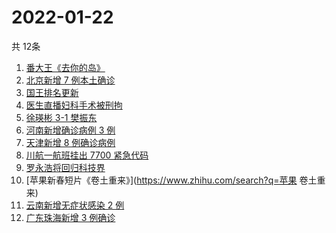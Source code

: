 # 2022-01-22
  共 12条

  <!-- BEGIN -->
  <!-- 最后更新时间:Sat Jan 22 2022 20:10:36 GMT+0000 (Coordinated Universal Time) -->
  1. [番大王《去你的岛》](https://www.zhihu.com/search?q=去你的岛)
1. [北京新增 7 例本土确诊](https://www.zhihu.com/search?q=北京疫情)
1. [国王排名更新](https://www.zhihu.com/search?q=国王排名)
1. [医生直播妇科手术被刑拘](https://www.zhihu.com/search?q=医生直播妇科手术)
1. [徐瑛彬 3-1 樊振东](https://www.zhihu.com/search?q=樊振东)
1. [河南新增确诊病例 3 例](https://www.zhihu.com/search?q=河南疫情)
1. [天津新增 8 例确诊病例](https://www.zhihu.com/search?q=天津疫情)
1. [川航一航班挂出 7700 紧急代码](https://www.zhihu.com/search?q=川航航班紧急代码)
1. [罗永浩将回归科技界](https://www.zhihu.com/search?q=罗永浩回归)
1. [苹果新春短片《卷土重来》](https://www.zhihu.com/search?q=苹果 卷土重来)
1. [云南新增无症状感染 2 例](https://www.zhihu.com/search?q=云南疫情)
1. [广东珠海新增 3 例确诊](https://www.zhihu.com/search?q=广东疫情)
  <!-- END -->
  